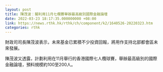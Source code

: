 ```yaml
---
layout: post
title: 陳茂波：擬利用11月七欖賽舉辦最高級別國際金融論壇
date: 2022-03-23 18:17:35.000000000 +08:00
link: https://news.rthk.hk/rthk/ch/component/k2/1640526-20220323.htm
categories: rthk
---
```


財政司司長陳茂波表示，未來基金已累積不少投資回報，將用作支持北部都會區未來發展。

陳茂波又透露，計劃利用在11月舉行的香港國際七人欖球賽，舉辦最高級別的國際金融論壇，預料規模約100至200人。
